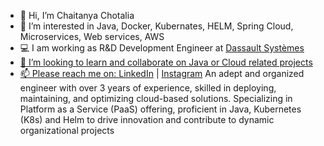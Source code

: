 - 👋 Hi, I’m Chaitanya Chotalia
- 👀 I’m interested in Java, Docker, Kubernates, HELM, Spring Cloud, Microservices, Web services, AWS
- 💻 I am working as R&D Development Engineer at <a href="https://www.3ds.com/">Dassault Systèmes
- 🌱 I’m looking to learn and collaborate on Java or Cloud related projects
- 📫 Please reach me on: <a href="https://www.linkedin.com/in/chaitanya-chotalia/">LinkedIn</a> | <a href="https://instagram.com/chaitanyachotalia">Instagram</a>
An adept and organized engineer with over 3 years of experience, skilled in deploying, maintaining, and optimizing
cloud-based solutions. Specializing in Platform as a Service (PaaS) offering, proficient in Java, Kubernetes
(K8s) and Helm to drive innovation and contribute to dynamic organizational projects
</br>

<!--
- 🌱 
💞️ I’m currently learning Spring Boot, Hibernate, Web Development using React JS, Node JS and Mongo DB
 -->
<!---
CHAITANYA510/CHAITANYA510 is a ✨ special ✨ repository because its `README.md` (this file) appears on your GitHub profile.
You can click the Preview link to take a look at your changes.
--->
